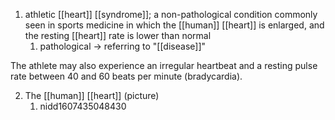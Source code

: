 1. athletic [[heart]] [[syndrome]]; a non-pathological condition commonly seen in sports medicine in which the [[human]] [[heart]] is enlarged, and the resting [[heart]] rate is lower than normal
	1. pathological → referring to "[[disease]]"

The athlete may also experience an irregular heartbeat and a resting pulse rate between 40 and 60 beats per minute (bradycardia).

2. The [[human]] [[heart]] (picture)
	1. nidd1607435048430